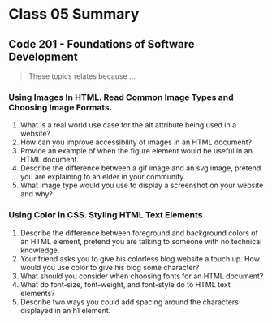 # Class 05 Summary
## Code 201 - Foundations of Software Development

> These topics relates because ...

### Using Images In HTML. Read Common Image Types and Choosing Image Formats.
1. What is a real world use case for the alt attribute being used in a website?
2. How can you improve accessibility of images in an HTML document?
3. Provide an example of when the figure element would be useful in an HTML document.
4. Describe the difference between a gif image and an svg image, pretend you are explaining to an elder in your community.
5. What image type would you use to display a screenshot on your website and why?

### Using Color in CSS. Styling HTML Text Elements
1. Describe the difference between foreground and background colors of an HTML element, pretend you are talking to someone with no technical knowledge.
2. Your friend asks you to give his colorless blog website a touch up. How would you use color to give his blog some character?
3. What should you consider when choosing fonts for an HTML document?
4. What do font-size, font-weight, and font-style do to HTML text elements?
5. Describe two ways you could add spacing around the characters displayed in an h1 element.